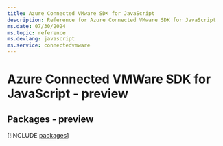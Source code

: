 ```yaml
---
title: Azure Connected VMware SDK for JavaScript
description: Reference for Azure Connected VMware SDK for JavaScript
ms.date: 07/30/2024
ms.topic: reference
ms.devlang: javascript
ms.service: connectedvmware
---
```

# Azure Connected VMWare SDK for JavaScript - preview
## Packages - preview
[!INCLUDE [packages](connected-vmware-index.md)]